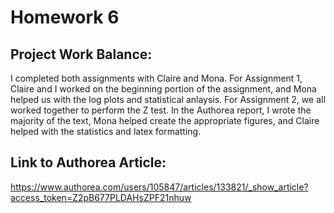 # Homework 6

## Project Work Balance:

I completed both assignments with Claire and Mona. For Assignment 1, Claire and I worked on the beginning portion of the assignment, and Mona helped us with the log plots and statistical anlaysis. For Assignment 2, we all worked together to perform the Z test. In the Authorea report, I wrote the majority of the text, Mona helped create the appropriate figures, and Claire helped with the statistics and latex formatting.

## Link to Authorea Article:
<https://www.authorea.com/users/105847/articles/133821/_show_article?access_token=Z2pB677PLDAHsZPF21nhuw>



